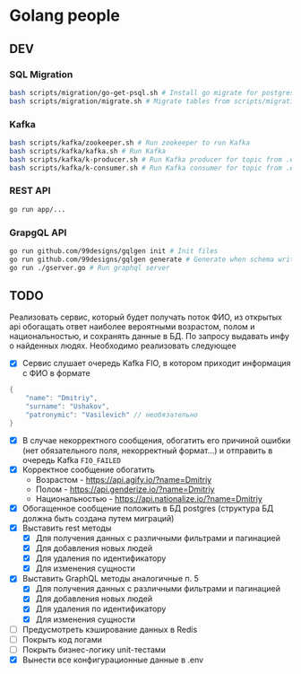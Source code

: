 # Golang people
## DEV
### SQL Migration
```sh
bash scripts/migration/go-get-psql.sh # Install go migrate for postgres
bash scripts/migration/migrate.sh # Migrate tables from scripts/migration/migrations
```
### Kafka
```sh
bash scripts/kafka/zookeeper.sh # Run zookeeper to run Kafka
bash scripts/kafka/kafka.sh # Run Kafka
bash scripts/kafka/k-producer.sh # Run Kafka producer for topic from .env (FIO)
bash scripts/kafka/k-consumer.sh # Run Kafka consumer for topic from .env (FIO_FAILED)
```
### REST API
```sh
go run app/...
```
### GrapgQL API
```sh
go run github.com/99designs/gqlgen init # Init files
go run github.com/99designs/gqlgen generate # Generate when schema written
go run ./gserver.go # Run graphql server
```

## TODO
Реализовать сервис, который будет получать поток ФИО, из открытых api обогащать ответ наиболее вероятными возрастом, полом и национальностью, и сохранять данные в БД. По запросу выдавать инфу о найденных людях. Необходимо реализовать следующее
- [x] Сервис слушает очередь Kafka FIO, в котором приходит информация с ФИО в формате
```go
{
    "name": "Dmitriy",
    "surname": "Ushakov",
    "patronymic": "Vasilevich" // необязательно
}
```
- [x] В случае некорректного сообщения, обогатить его причиной ошибки (нет обязательного поля, некорректный формат...) и отправить в очередь Kafka `FIO_FAILED`
- [x] Корректное сообщение обогатить
    - Возрастом - https://api.agify.io/?name=Dmitriy
    - Полом - https://api.genderize.io/?name=Dmitriy
    - Национальностью - https://api.nationalize.io/?name=Dmitriy
- [x] Обогащенное сообщение положить в БД postgres (структура БД должна быть создана путем миграций)
- [x] Выставить rest методы
    - [x] Для получения данных с различными фильтрами и пагинацией
    - [x] Для добавления новых людей
    - [x] Для удаления по идентификатору
    - [x] Для изменения сущности
- [x] Выставить GraphQL методы аналогичные п. 5
    - [x] Для получения данных с различными фильтрами и пагинацией
    - [x] Для добавления новых людей
    - [x] Для удаления по идентификатору
    - [x] Для изменения сущности
- [ ] Предусмотреть кэширование данных в Redis
- [ ] Покрыть код логами
- [ ] Покрыть бизнес-логику unit-тестами
- [x] Вынести все конфигурационные данные в .env